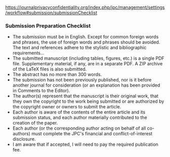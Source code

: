 https://journalprivacyconfidentiality.org/index.php/jpc/management/settings/workflow#submission/submissionChecklist

### Submission Preparation Checklist
- The submission must be in English. Except for common foreign words and phrases, the use of foreign words and phrases should be avoided. The text and references adhere to the stylistic and bibliographic requirements...
- The submitted manuscript (including tables, figures, etc.) is a single PDF file. Supplementary material, if any, are in a separate PDF. A ZIP archive of the LaTeX files is also submitted. 
- The abstract has no more than 300 words.
- The submission has not been previously published, nor is it before another journal for consideration (or an explanation has been provided in Comments to the Editor).
- The author(s) represent that the manuscript is their original work, that they  own the copyright to the work being submitted or are authorized by the copyright owner or owners to submit the article.
- Each author is aware of the contents of the entire article and its submission status, and each author materially contributed to the creation of the paper.
- Each author (or the corresponding author acting on behalf of all co-authors) must complete the JPC's financial and conflict-of-interest disclosure.
- I am aware that if accepted, I will need to pay the required publication fee.
